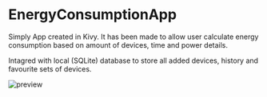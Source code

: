 # EnergyConsumptionApp

Simply App created in Kivy. 
It has been made to allow user calculate energy consumption based on amount of devices, time and power details.

Intagred with local (SQLite) database to store all added devices, history and favourite sets of devices. 

![preview](https://user-images.githubusercontent.com/97404833/169371163-5cf36a60-97b8-4cf6-b563-7e5283fe2a7d.png)
